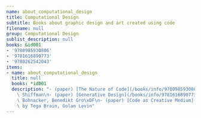 ```yaml
---
name: about_computational_design
title: Computational Design
subtitle: Books about graphic design and art created using code
filename: null
group: Computational Design
sublist_description: null
books: &id001
- '9780985930806'
- '9781616890773'
- '9780262542043'
items:
- name: about_computational_design
  title: null
  books: *id001
  description: "- (paper) [The Nature of Code](/books/info/9780985930806) by Daniel\
    \ Shiffman\n- (paper) [Generative Design](/books/info/9781616890773) by Hartmut\
    \ Bohnacker, Benedikt Gro\xDF\n- (paper) [Code as Creative Medium](/books/info/9780262542043)\
    \ by Tega Brain, Golan Levin"
---
```


